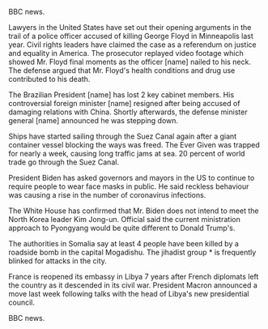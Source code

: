BBC news.

Lawyers in the United States have set out their opening arguments in the trail of a police officer accused of killing George Floyd in Minneapolis last year. Civil rights leaders have claimed the case as a referendum on justice and equality in America. The prosecutor replayed video footage which showed Mr. Floyd final moments as the officer [name] nailed to his neck. The defense argued that Mr. Floyd's health conditions and drug use contributed to his death.

The Brazilian President [name] has lost 2 key cabinet members. His controversial foreign minister [name] resigned after being accused of damaging relations with China. Shortly afterwards, the defense minister general [name] announced he was stepping down.

Ships have started sailing through the Suez Canal again after a giant container vessel blocking the ways was freed. The Ever Given was trapped for nearly a week, causing long traffic jams at sea. 20 percent of world trade go through the Suez Canal.

President Biden has asked governors and mayors in the US to continue to require people to wear face masks in public. He said reckless behaviour was causing a rise in the number of coronavirus infections.

The White House has confirmed that Mr. Biden does not intend to meet the North Korea leader Kim Jong-un. Official said the current ministration approach to Pyongyang would be quite different to Donald Trump's. 

The authorities in Somalia say at least 4 people have been killed by a roadside bomb in the capital Mogadishu. The jihadist group * is frequently blinked for attacks in the city.

France is reopened its embassy in Libya 7 years after French diplomats left the country as it descended in its civil war. President Macron announced a move last week following talks with the head of Libya's new presidential council.  

BBC news.
